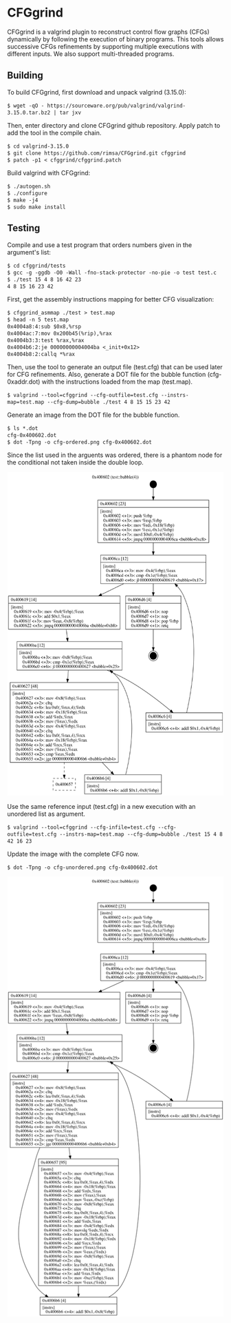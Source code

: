 # CFGgrind

CFGgrind is a valgrind plugin to reconstruct control flow graphs (CFGs) dynamically by following the execution of binary programs. This tools allows
successive CFGs refinements by supporting multiple executions with different inputs. We also support multi-threaded programs.

## Building

To build CFGgrind, first download and unpack valgrind (3.15.0):

    $ wget -qO - https://sourceware.org/pub/valgrind/valgrind-3.15.0.tar.bz2 | tar jxv

Then, enter directory and clone CFGgrind github repository. Apply patch to add the tool in the compile chain.

    $ cd valgrind-3.15.0
    $ git clone https://github.com/rimsa/CFGgrind.git cfggrind
    $ patch -p1 < cfggrind/cfggrind.patch

Build valgrind with CFGgrind:

    $ ./autogen.sh
    $ ./configure
    $ make -j4
    $ sudo make install

## Testing

Compile and use a test program that orders numbers given in the argument's list:

    $ cd cfggrind/tests
    $ gcc -g -ggdb -O0 -Wall -fno-stack-protector -no-pie -o test test.c
    $ ./test 15 4 8 16 42 23
    4 8 15 16 23 42

First, get the assembly instructions mapping for better CFG visualization:

    $ cfggrind_asmmap ./test > test.map
    $ head -n 5 test.map
    0x4004a8:4:sub $0x8,%rsp
    0x4004ac:7:mov 0x200b45(%rip),%rax
    0x4004b3:3:test %rax,%rax
    0x4004b6:2:je 00000000004004ba <_init+0x12>
    0x4004b8:2:callq *%rax

Then, use the tool to generate an output file (test.cfg) that can be used later for CFG refinements. Also, generate a DOT file for the bubble function (cfg-0xaddr.dot) with the instructions loaded from the map (test.map).

    $ valgrind --tool=cfggrind --cfg-outfile=test.cfg --instrs-map=test.map --cfg-dump=bubble ./test 4 8 15 15 23 42

Generate an image from the DOT file for the bubble function.

    $ ls *.dot
    cfg-0x400602.dot
    $ dot -Tpng -o cfg-ordered.png cfg-0x400602.dot 

Since the list used in the arguents was ordered, there is a phantom node for the conditional not taken inside the double loop.

<p align="center">
  <img src="tests/cfg-ordered.png?raw=true" width="540" height="750">
</p>

Use the same reference input (test.cfg) in a new execution with an unordered list as argument.

    $ valgrind --tool=cfggrind --cfg-infile=test.cfg --cfg-outfile=test.cfg --instrs-map=test.map --cfg-dump=bubble ./test 15 4 8 42 16 23

Update the image with the complete CFG now.

    $ dot -Tpng -o cfg-unordered.png cfg-0x400602.dot

<p align="center">
  <img src="tests/cfg-unordered.png?raw=true" width=540" heigh="1092">
</p>
